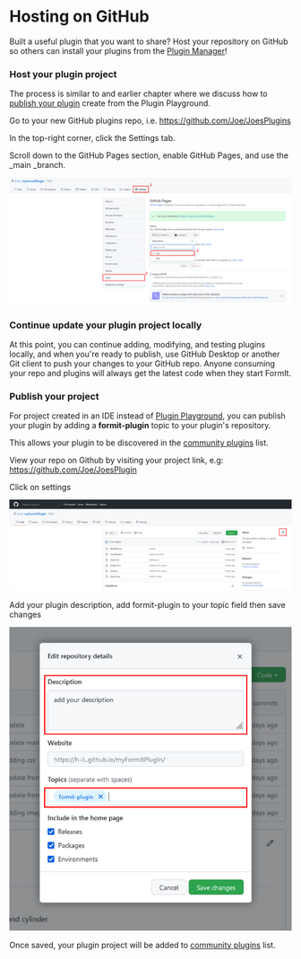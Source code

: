 # Hosting on GitHub

Built a useful plugin that you want to share? Host your repository on GitHub so others can install your plugins from the [Plugin Manager](https://formit3d.github.io/FormItExamplePlugins/index.html)!

### Host your plugin project

The process is similar to and earlier chapter where we discuss how to [publish your plugin](../../build-your-first-plugin/publish-your-project.md) create from the Plugin Playground. &#x20;

Go to your new GitHub plugins repo, i.e. https://github.com/Joe/JoesPlugins

In the top-right corner, click the Settings tab.

Scroll down to the GitHub Pages section, enable GitHub Pages, and use the _main _branch.

![](<../../../../.gitbook/assets/image (18).png>)

### Continue update your plugin project locally

At this point, you can continue adding, modifying, and testing plugins locally, and when you're ready to publish, use GitHub Desktop or another Git client to push your changes to your GitHub repo. Anyone consuming your repo and plugins will always get the latest code when they start FormIt.



### Publish your project

For project created in an IDE instead of [Plugin Playground](https://formit3d.github.io/FormItExamplePlugins/docs/HowToBuild.html#PluginPlayground), you can publish your plugin by adding a **formit-plugin** topic to your plugin's repository.

This allows your plugin to be discovered in the [community plugins](../../../example-1/formit-plugin-community.md) list.

View your repo on Github by visiting your project link, e.g: https://github.com/Joe/JoesPlugin

Click on settings

![](<../../../../.gitbook/assets/image (13).png>)

Add your plugin description, add formit-plugin to your topic field then save changes

![](<../../../../.gitbook/assets/image (15) (1).png>)

Once saved, your plugin project will be added to [community plugins](https://github.com/topics/formit-plugin) list.





###
